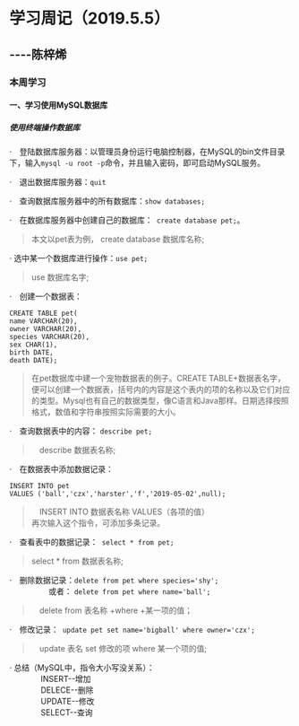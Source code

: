  # 学习周记（2019.5.5）
----陈梓烯
---
### 本周学习
#### 一、学习使用MySQL数据库  
##### 使用终端操作数据库
·　登陆数据库服务器：以管理员身份运行电脑控制器，在MySQL的bin文件目录下，输入`mysql -u root -p`命令，并且输入密码，即可启动MySQL服务。  


·　退出数据库服务器：`quit`
  
·　查询数据库服务器中的所有数据库：`show databases;`  

·　在数据库服务器中创建自己的数据库：` create database pet;`。  
> 本文以pet表为例， create database 数据库名称;  

· 选中某一个数据库进行操作：`use pet;`  
> use 数据库名字;

·　创建一个数据表：    
```
CREATE TABLE pet(   
name VARCHAR(20),  
owner VARCHAR(20),  
species VARCHAR(20),  
sex CHAR(1),  
birth DATE,  
death DATE);  
```
>在pet数据库中建一个宠物数据表的例子。CREATE TABLE+数据表名字，便可以创建一个数据表，括号内的内容是这个表内的项的名称以及它们对应的类型。Mysql也有自己的数据类型，像C语言和Java那样。日期选择按照格式，数值和字符串按照实际需要的大小。  

·　查询数据表中的内容： `describe pet;` 
>　describe 数据表名称;  

·　在数据表中添加数据记录：
```
INSERT INTO pet 
VALUES ('ball','czx','harster','f','2019-05-02',null);  
```  
>　INSERT INTO 数据表名称 VALUES（各项的值）  
再次输入这个指令，可添加多条记录。  

·　查看表中的数据记录：` select * from pet;`
>select * from 数据表名称;  

·　删除数据记录：`delete from pet where species='shy';`  
　　　　　或者： `delete from pet where name='ball';`  
>　delete from  表名称 +where +某一项的值；  

·　修改记录：` update pet set name='bigball' where owner='czx';`  
 >　update 表名 set 修改的项 where 某一个项的值;  
 
· 总结（MySQL中，指令大小写没关系）：  
　　　　INSERT--增加  
　　　　DELECE--删除  
　　　　UPDATE--修改  
　　　　SELECT--查询 
   
        
 
 